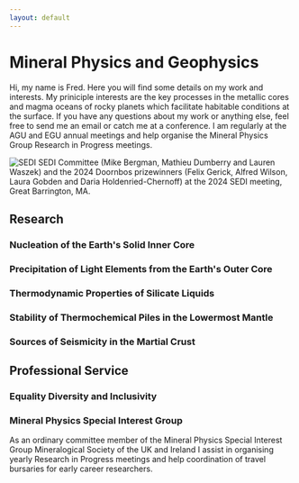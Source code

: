 ```yaml
---
layout: default
---
```


# Mineral Physics and Geophysics

Hi, my name is Fred. Here you will find some details on my work and interests. My priniciple interests are the key processes in the metallic cores and magma oceans of rocky planets which facilitate habitable conditions at the surface. If you have any questions about my work or anything else, feel free to send me an email or catch me at a conference. I am regularly at the AGU and EGU annual meetings and help organise the Mineral Physics Group Research in Progress meetings.

![SEDI](https://fwilson93.github.io/Portfolio/assets/img/SEDI_Doornbos.JPG)
SEDI Committee (Mike Bergman, Mathieu Dumberry and Lauren Waszek) and the 2024 Doornbos prizewinners (Felix Gerick, Alfred Wilson, Laura Gobden and Daria Holdenried-Chernoff) at the 2024 SEDI meeting, Great Barrington, MA.

## Research
### Nucleation of the Earth's Solid Inner Core
### Precipitation of Light Elements from the Earth's Outer Core
### Thermodynamic Properties of Silicate Liquids
### Stability of Thermochemical Piles in the Lowermost Mantle
### Sources of Seismicity in the Martial Crust

## Professional Service
### Equality Diversity and Inclusivity

### Mineral Physics Special Interest Group
As an ordinary committee member of the Mineral Physics Special Interest Group Mineralogical Society of the UK and Ireland I assist in organising yearly Research in Progress meetings and help coordination of travel bursaries for early career researchers. 


